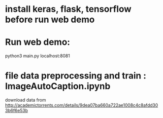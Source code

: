 # install keras, flask, tensorflow before run web demo
# Run web demo:
python3 main.py
localhost:8081
# file data preprocessing and train : ImageAutoCaption.ipynb
download data from http://academictorrents.com/details/9dea07ba660a722ae1008c4c8afdd303b6f6e53b
